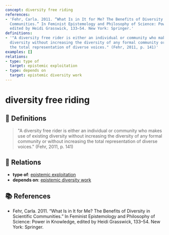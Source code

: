 ```yaml
---
concept: diversity free riding
references:
- 'Fehr, Carla. 2011. “What Is in It for Me? The Benefits of Diversity in Scientific
  Communities.” In Feminist Epistemology and Philosophy of Science: Power in Knowledge,
  edited by Heidi Grasswick, 133–54. New York: Springer.'
definitions:
- '"A diversity free rider is either an individual or community who makes use of existing
  diversity without increasing the diversity of any formal community or without increasing
  the total representation of diverse voices." (Fehr, 2011, p. 141)'
examples: []
relations:
- type: type of
  target: epistemic exploitation
- type: depends on
  target: epistemic diversity work
---
```


# diversity free riding

## 📖 Definitions

> "A diversity free rider is either an individual or community who makes use of existing diversity without increasing the diversity of any formal community or without increasing the total representation of diverse voices." (Fehr, 2011, p. 141)

## 🔗 Relations

- **type of**: [epistemic exploitation](./epistemic-exploitation.md)
- **depends on**: [epistemic diversity work](./epistemic-diversity-work.md)

## 📚 References

- Fehr, Carla. 2011. “What Is in It for Me? The Benefits of Diversity in Scientific Communities.” In Feminist Epistemology and Philosophy of Science: Power in Knowledge, edited by Heidi Grasswick, 133–54. New York: Springer.
